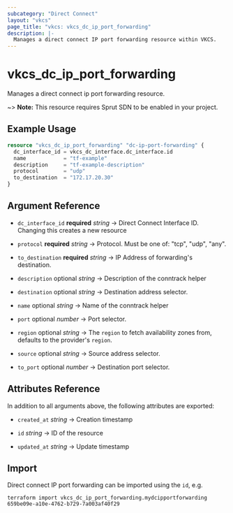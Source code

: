 ```yaml
---
subcategory: "Direct Connect"
layout: "vkcs"
page_title: "vkcs: vkcs_dc_ip_port_forwarding"
description: |-
  Manages a direct connect IP port forwarding resource within VKCS.
---
```


# vkcs_dc_ip_port_forwarding

Manages a direct connect ip port forwarding resource.

~> **Note:** This resource requires Sprut SDN to be enabled in your project.

## Example Usage
```terraform
resource "vkcs_dc_ip_port_forwarding" "dc-ip-port-forwarding" {
  dc_interface_id = vkcs_dc_interface.dc_interface.id
  name            = "tf-example"
  description     = "tf-example-description"
  protocol        = "udp"
  to_destination  = "172.17.20.30"
}
```

## Argument Reference
- `dc_interface_id` **required** *string* &rarr;  Direct Connect Interface ID. Changing this creates a new resource

- `protocol` **required** *string* &rarr;  Protocol. Must be one of: "tcp", "udp", "any".

- `to_destination` **required** *string* &rarr;  IP Address of forwarding's destination.

- `description` optional *string* &rarr;  Description of the conntrack helper

- `destination` optional *string* &rarr;  Destination address selector.

- `name` optional *string* &rarr;  Name of the conntrack helper

- `port` optional *number* &rarr;  Port selector.

- `region` optional *string* &rarr;  The `region` to fetch availability zones from, defaults to the provider's `region`.

- `source` optional *string* &rarr;  Source address selector.

- `to_port` optional *number* &rarr;  Destination port selector.


## Attributes Reference
In addition to all arguments above, the following attributes are exported:
- `created_at` *string* &rarr;  Creation timestamp

- `id` *string* &rarr;  ID of the resource

- `updated_at` *string* &rarr;  Update timestamp



## Import

Direct connect IP port forwarding can be imported using the `id`, e.g.
```shell
terraform import vkcs_dc_ip_port_forwarding.mydcipportforwarding 659be09e-a10e-4762-b729-7a003af40f29
```
